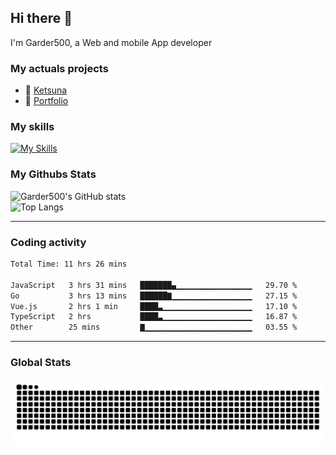 ## Hi there 👋

I'm Garder500, a Web and mobile App developer

### My actuals projects 
- 🔭 [Ketsuna](https://ketsuna.com)
- 🌱 [Portfolio](https://jeremysoler.com)

### My skills

[![My Skills](https://skillicons.dev/icons?i=js,ts,html,bots,css,dotnet,rust,go,firebase,php,nodejs,nextjs,mysql,postgres,prisma,mongodb,vue,react,nuxtjs&perline=5)](https://skillicons.dev)

### My Githubs Stats

<!--- ![Garder 500 stats](https://github-readme-stats.vercel.app/api?username=garder500&show_icons=true&theme=Gradient) -->
![Garder500's GitHub stats](https://github-readme-stats.vercel.app/api?username=garder500&show_icons=true&theme=material-palenight&include_all_commits=true&custom_title=My%20Github%20Stats)
<br/>
![Top Langs](https://github-readme-stats.vercel.app/api/top-langs/?username=garder500&theme=material-palenight&layout=compact)

---
### Coding activity

<!--START_SECTION:waka-->

```txt
Total Time: 11 hrs 26 mins

JavaScript   3 hrs 31 mins   ███████▄▁▁▁▁▁▁▁▁▁▁▁▁▁▁▁▁▁   29.70 %
Go           3 hrs 13 mins   ██████▇▁▁▁▁▁▁▁▁▁▁▁▁▁▁▁▁▁▁   27.15 %
Vue.js       2 hrs 1 min     ████▃▁▁▁▁▁▁▁▁▁▁▁▁▁▁▁▁▁▁▁▁   17.10 %
TypeScript   2 hrs           ████▃▁▁▁▁▁▁▁▁▁▁▁▁▁▁▁▁▁▁▁▁   16.87 %
Other        25 mins         ▇▁▁▁▁▁▁▁▁▁▁▁▁▁▁▁▁▁▁▁▁▁▁▁▁   03.55 %
```

<!--END_SECTION:waka-->

---

### Global Stats 

![Snake.svg](https://github.com/garder500/garder500/blob/output/github-contribution-grid-snake.svg)
